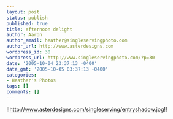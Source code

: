 ```yaml
---
layout: post
status: publish
published: true
title: afternoon delight
author: Aaron
author_email: heather@singleservingphoto.com
author_url: http://www.asterdesigns.com
wordpress_id: 30
wordpress_url: http://www.singleservingphoto.com/?p=30
date: '2005-10-04 23:37:13 -0400'
date_gmt: '2005-10-05 03:37:13 -0400'
categories:
- Heather's Photos
tags: []
comments: []
---
```

!!http://www.asterdesigns.com/singleserving/entryshadow.jpg!!
